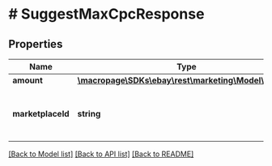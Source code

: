 # # SuggestMaxCpcResponse

## Properties

Name | Type | Description | Notes
------------ | ------------- | ------------- | -------------
**amount** | [**\macropage\SDKs\ebay\rest\marketing\Model\Amount**](Amount.md) |  | [optional]
**marketplaceId** | **string** | The unique identifier of the marketplace where the listings are hosted. For implementation help, refer to &lt;a href&#x3D;&#39;https://developer.ebay.com/api-docs/sell/marketing/types/ba:MarketplaceIdEnum&#39;&gt;eBay API documentation&lt;/a&gt; | [optional]

[[Back to Model list]](../../README.md#models) [[Back to API list]](../../README.md#endpoints) [[Back to README]](../../README.md)
